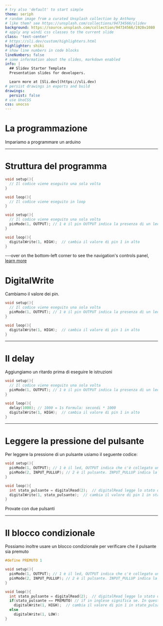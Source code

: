 ```yaml
---
# try also 'default' to start simple
theme: seriph
# random image from a curated Unsplash collection by Anthony
# like them? see https://unsplash.com/collections/94734566/slidev
background: https://source.unsplash.com/collection/94734566/1920x1080
# apply any windi css classes to the current slide
class: 'text-center'
# https://sli.dev/custom/highlighters.html
highlighter: shiki
# show line numbers in code blocks
lineNumbers: false
# some information about the slides, markdown enabled
info: |
  ## Slidev Starter Template
  Presentation slides for developers.

  Learn more at [Sli.dev](https://sli.dev)
# persist drawings in exports and build
drawings:
  persist: false
# use UnoCSS
css: unocss
---
```


# La programmazione

Impariamo a programmare un arduino

---

# Struttura del programma

```c
void setup(){
  // Il codice viene eseguito una sola volta
}

void loop(){
  // Il codice viene eseguito in loop
}
```

```c
void setup(){
  // Il codice viene eseguito una sola volta
  pinMode(1, OUTPUT); // 1 è il pin OUTPUT indica la presenza di un led
}

void loop(){
  digitalWrite(1, HIGH);  // cambia il valore di pin 1 in alto
}
```

---over on the bottom-left corner to see the navigation's controls panel, [learn more](https://sli.dev/guide/navigation.html)

# DigitalWrite

Cambiamo il valore dei pin.

```c
void setup(){
  // Il codice viene eseguito una sola volta
  pinMode(1, OUTPUT); // 1 è il pin OUTPUT indica la presenza di un led
}

void loop(){
  digitalWrite(1, HIGH);  // cambia il valore di pin 1 in alto
}
```

---

# Il delay

Aggiungiamo un ritardo prima di eseguire le istruzioni

```c
void setup(){
  // Il codice viene eseguito una sola volta
  pinMode(1, OUTPUT); // 1 è il pin OUTPUT indica la presenza di un led
}

void loop(){
  delay(1000); // 1000 = 1s Formula: secondi * 1000
  digitalWrite(1, HIGH);  // cambia il valore di pin 1 in alto
}
```

---

# Leggere la pressione del pulsante

Per leggere la pressione di un pulsante usiamo il seguente codice:

```c // Il codice viene eseguito una sola volta
void setup(){
  pinMode(1, OUTPUT); // 1 è il led, OUTPUT indica che c'è collegato un led
  pinMode(2, INPUT_PULLUP); // 2 è il pulsante. INPUT_PULLUP indica la presenza di un pulsante
}

void loop(){
  int stato_pulsante = digitalRead(2);  // digitalRead legge lo stato del pulsante al pin 2
  digitalWrite(1, stato_pulsante);  // cambia il valore di pin 1 in stato_pulsante quindi se premuto diventa acceso e se rilasciato diventa spento
}
```

Provate con due pulsanti 

---

# Il blocco condizionale

Possiamo inoltre usare un blocco condizionale per verificare che il pulsante sia premuto

```c // Il codice viene eseguito una sola volta
#define PREMUTO 1

void setup(){
  pinMode(1, OUTPUT); // 1 è il led, OUTPUT indica che c'è collegato un led
  pinMode(2, INPUT_PULLUP); // 2 è il pulsante. INPUT_PULLUP indica la presenza di un pulsante
}

void loop(){
  int stato_pulsante = digitalRead(2);  // digitalRead legge lo stato del pulsante al pin 2
  if(stato_pulsante == PREMUTO) // if in inglese significa se. In questo caso se stato_pulsante == premuto
    digitalWrite(1, HIGH);  // cambia il valore di pin 1 in stato_pulsante quindi se premuto diventa acceso e se rilasciato diventa spento
  else
    digitalWrite(1, LOW):
}
```


